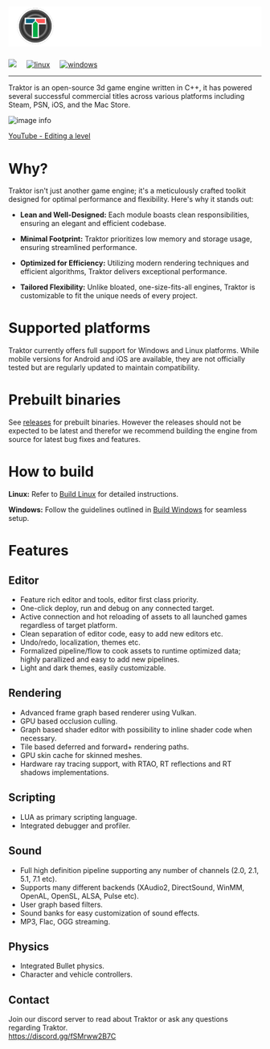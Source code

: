 # ![image info](resources/documentation/images/logo.svg)
<a href="https://discord.gg/fSMrww2B7C"><img src="https://discordapp.com/api/guilds/1315317355194220614/widget.png"/></a>&nbsp;&nbsp;&nbsp;&nbsp;
[![linux](https://github.com/apistol78/traktor/actions/workflows/build-linux.yml/badge.svg)](https://github.com/apistol78/traktor/actions/workflows/build-linux.yml)
&nbsp;&nbsp;&nbsp;&nbsp;[![windows](https://github.com/apistol78/traktor/actions/workflows/build-windows.yml/badge.svg)](https://github.com/apistol78/traktor/actions/workflows/build-windows.yml)

---

Traktor is an open-source 3d game engine written in C++, it has powered several successful commercial titles across various platforms including Steam, PSN, iOS, and the Mac Store.

![image info](resources/documentation/images/screenshot%20-%20editor%20-%2005.png)

[YouTube - Editing a level](https://youtu.be/eoL9xyd9PKg)

# Why?
Traktor isn't just another game engine; it's a meticulously crafted toolkit designed for optimal performance and flexibility. Here's why it stands out:

* **Lean and Well-Designed:** Each module boasts clean responsibilities, ensuring an elegant and efficient codebase.

* **Minimal Footprint:** Traktor prioritizes low memory and storage usage, ensuring streamlined performance.

* **Optimized for Efficiency:** Utilizing modern rendering techniques and efficient algorithms, Traktor delivers exceptional performance.

* **Tailored Flexibility:** Unlike bloated, one-size-fits-all engines, Traktor is customizable to fit the unique needs of every project.

# Supported platforms
Traktor currently offers full support for Windows and Linux platforms. While mobile versions for Android and iOS are available, they are not officially tested but are regularly updated to maintain compatibility.

# Prebuilt binaries
See [releases](https://github.com/apistol78/traktor/releases) for prebuilt binaries. However the releases should not be expected to be latest and therefor we recommend building the engine from source for latest bug fixes and features.

# How to build
**Linux:** Refer to [Build Linux](resources/documentation/markdown/Build%20Linux.md) for detailed instructions.

**Windows:** Follow the guidelines outlined in [Build Windows](resources/documentation/markdown/Build%20Windows.md) for seamless setup.

# Features

## Editor

- Feature rich editor and tools, editor first class priority.
- One-click deploy, run and debug on any connected target.
- Active connection and hot reloading of assets to all launched games regardless of target platform.
- Clean separation of editor code, easy to add new editors etc.
- Undo/redo, localization, themes etc.
- Formalized pipeline/flow to cook assets to runtime optimized data; highly parallized and easy to add new pipelines.
- Light and dark themes, easily customizable.

## Rendering

- Advanced frame graph based renderer using Vulkan.
- GPU based occlusion culling.
- Graph based shader editor with possibility to inline shader code when necessary.
- Tile based deferred and forward+ rendering paths.
- GPU skin cache for skinned meshes.
- Hardware ray tracing support, with RTAO, RT reflections and RT shadows implementations.

## Scripting
- LUA as primary scripting language.
- Integrated debugger and profiler.

## Sound
- Full high definition pipeline supporting any number of channels (2.0, 2.1, 5.1, 7.1 etc).
- Supports many different backends (XAudio2, DirectSound, WinMM, OpenAL, OpenSL, ALSA, Pulse etc).
- User graph based filters.
- Sound banks for easy customization of sound effects.
- MP3, Flac, OGG streaming.

## Physics
- Integrated Bullet physics.
- Character and vehicle controllers.


## Contact
Join our discord server to read about Traktor or ask any questions regarding Traktor.<br>
https://discord.gg/fSMrww2B7C
